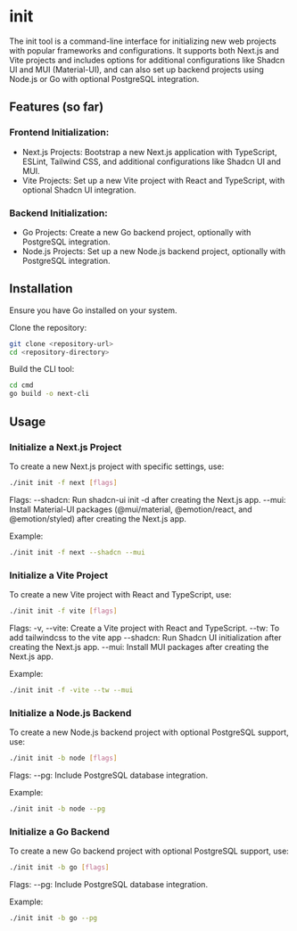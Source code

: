 # init

The init tool is a command-line interface for initializing new web projects with popular frameworks and configurations. It supports both Next.js and Vite projects and includes options for additional configurations like Shadcn UI and MUI (Material-UI), and can also set up backend projects using Node.js or Go with optional PostgreSQL integration.

## Features (so far)

### Frontend Initialization:

- Next.js Projects: Bootstrap a new Next.js application with TypeScript, ESLint, Tailwind CSS, and additional configurations like Shadcn UI and MUI.
- Vite Projects: Set up a new Vite project with React and TypeScript, with optional Shadcn UI integration.

### Backend Initialization:

- Go Projects: Create a new Go backend project, optionally with PostgreSQL integration.
- Node.js Projects: Set up a new Node.js backend project, optionally with PostgreSQL integration.

## Installation

Ensure you have Go installed on your system.

Clone the repository:

```sh
git clone <repository-url>
cd <repository-directory>
```

Build the CLI tool:

```sh
cd cmd
go build -o next-cli
```

## Usage

### Initialize a Next.js Project

To create a new Next.js project with specific settings, use:

```sh
./init init -f next [flags]
```

Flags:
--shadcn: Run shadcn-ui init -d after creating the Next.js app.
--mui: Install Material-UI packages (@mui/material, @emotion/react, and @emotion/styled) after creating the Next.js app.

Example:

```sh
./init init -f next --shadcn --mui
```

### Initialize a Vite Project

To create a new Vite project with React and TypeScript, use:

```sh
./init init -f vite [flags]
```

Flags:
-v, --vite: Create a Vite project with React and TypeScript.
--tw: To add tailwindcss to the vite app
--shadcn: Run Shadcn UI initialization after creating the Next.js app.
--mui: Install MUI packages after creating the Next.js app.

Example:

```sh
./init init -f -vite --tw --mui
```

### Initialize a Node.js Backend

To create a new Node.js backend project with optional PostgreSQL support, use:

```sh
./init init -b node [flags]
```

Flags:
--pg: Include PostgreSQL database integration.

Example:

```sh
./init init -b node --pg
```

### Initialize a Go Backend

To create a new Go backend project with optional PostgreSQL support, use:

```sh
./init init -b go [flags]
```

Flags:
--pg: Include PostgreSQL database integration.

Example:

```sh
./init init -b go --pg
```
